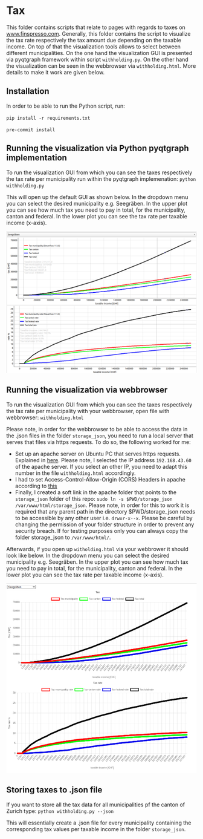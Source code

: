 # Tax
This folder contains scripts that relate to pages with regards to taxes on www.finspresso.com. Generally, this folder contains the script to visualize the tax rate respectively the tax amount due depending on the taxable income. On top of that the visualization tools allows to select between different municipalities. On the one hand the visualization GUI is presented via pyqtgraph framework within script `withholding.py`. On the other hand the visualization can be seen in the webbrowser via `withholding.html`. More details to make it work are given below.


## Installation
In order to be able to run the Python script, run:

`pip install -r requirements.txt`

`pre-commit install`

## Running the visualization via Python pyqtgraph implementation
To run the visualization GUI from which you can see the taxes respectively the tax rate per municipality run within the pyqtgraph implemenation:
`python withholding.py`

This will open up the default GUI as shown below. In the dropdown menu you can select the desired municipality e.g. Seegräben. In the upper plot you can see how much tax you need to pay in total, for the municipality, canton and federal. In the lower plot you can see the tax rate per taxable income (x-axis).

![Tax](images/tax.png)

## Running the visualization via webbrowser
To run the visualization GUI from which you can see the taxes respectively the tax rate per municipality with your webbrowser, open file with webbrowser:
`withholding.html`

Please note, in order for the webbrowser to be able to access the data in the .json files in the folder `storage_json`, you need to run a local server that serves that files via https requests. To do so, the following worked for me:

- Set up an apache server on Ubuntu PC that serves https requests. Explained in [here](https://techexpert.tips/apache/enable-https-apache/). Please note, I selected the IP address `192.168.43.60` of the apache server. If you select an other IP, you need to adapt this number in the file `withholding.html` accordingly.
- I had to set Access-Control-Allow-Origin (CORS) Headers in apache according to [this](https://ubiq.co/tech-blog/set-access-control-allow-origin-cors-headers-apache/)
- Finally, I created a soft link in the apache folder that points to the `storage_json` folder of this repo: `sudo ln -s $PWD/storage_json /var/www/html/storage_json`. Please note, in order for this to work it is required that any parent path in the directory $PWD/storage_json needs to be accessible by any other user i.e. `drwxr-x--x`. Please be careful by changing the permission of your folder structure in order to prevent any security breach. If for testing purposes only you can always copy the folder storage_json to `/var/www/html/`.

Afterwards, if you open up `witholding.html` via your webbrower it should look like below. In the dropdown menu you can select the desired municipality e.g. Seegräben. In the upper plot you can see how much tax you need to pay in total, for the municipality, canton and federal. In the lower plot you can see the tax rate per taxable income (x-axis).

![TaxHTML](images/taxHTML.png)


## Storing taxes to .json file
If you want to store all the tax data for all municipalities pf the canton of Zurich type:
`python withholding.py --json`

This will essentially create a .json file for every municipality containing the corresponding tax values per taxable income in the folder `storage_json`.
